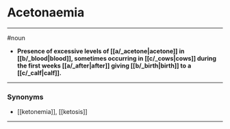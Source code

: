 # Acetonaemia
---
#noun
- **Presence of excessive levels of [[a/_acetone|acetone]] in [[b/_blood|blood]], sometimes occurring in [[c/_cows|cows]] during the first weeks [[a/_after|after]] giving [[b/_birth|birth]] to a [[c/_calf|calf]].**
---
### Synonyms
- [[ketonemia]], [[ketosis]]
---
